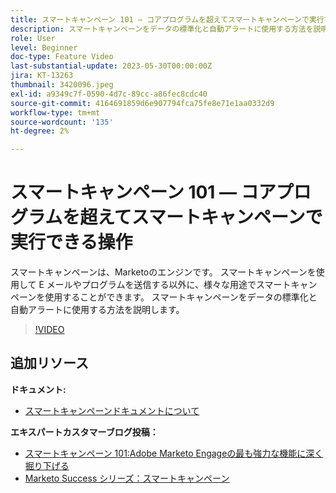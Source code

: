 ```yaml
---
title: スマートキャンペーン 101 — コアプログラムを超えてスマートキャンペーンで実行できる操作
description: スマートキャンペーンをデータの標準化と自動アラートに使用する方法を説明します。
role: User
level: Beginner
doc-type: Feature Video
last-substantial-update: 2023-05-30T00:00:00Z
jira: KT-13263
thumbnail: 3420096.jpeg
exl-id: a9349c7f-0590-4d7c-89cc-a86fec8cdc40
source-git-commit: 4164691859d6e907794fca75fe8e71e1aa0332d9
workflow-type: tm+mt
source-wordcount: '135'
ht-degree: 2%

---
```


# スマートキャンペーン 101 — コアプログラムを超えてスマートキャンペーンで実行できる操作

スマートキャンペーンは、Marketoのエンジンです。 スマートキャンペーンを使用して E メールやプログラムを送信する以外に、様々な用途でスマートキャンペーンを使用することができます。 スマートキャンペーンをデータの標準化と自動アラートに使用する方法を説明します。

>[!VIDEO](https://video.tv.adobe.com/v/3420096/?quality=12&learn=on)


## 追加リソース

**ドキュメント:**

* [スマートキャンペーンドキュメントについて](https://experienceleague.adobe.com/docs/marketo/using/product-docs/core-marketo-concepts/smart-campaigns/understanding-smart-campaigns.html?lang=en)

**エキスパートカスタマーブログ投稿：**

* [スマートキャンペーン 101:Adobe Marketo Engageの最も強力な機能に深く掘り下げる](https://nation.marketo.com/t5/product-blogs/smart-campaigns-101-a-deep-dive-into-adobe-marketo-engage-s-most/ba-p/313385#M1838)
* [Marketo Success シリーズ：スマートキャンペーン](https://nation.marketo.com/t5/product-blogs/marketo-success-series-smart-campaigns/ba-p/306961)
